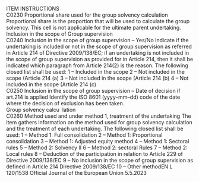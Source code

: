  
ITEM  INSTRUCTIONS  
C0230  Proportional share used 
for the group solvency 
calculation  Proportional share is the proportion that will be used to calculate the group 
solvency. 
This cell is not applicable for the ultimate parent undertaking.  
Inclusion in the scope 
of Group supervision  
C0240  Inclusion in the scope of 
group supervision – 
Yes/No  Indicate if the undertaking is included or not in the scope of group supervision as 
referred in Article 214 of Directive 2009/138/EC; if an undertaking is not 
included in the scope of group supervision as provided for in Article 214, 
then it shall be indicated which paragraph from Article 214(2) is the reason. 
The following closed list shall be used: 
1 – Included in the scope 
2 – Not included in the scope (Article 214 (a) 
3 – Not included in the scope (Article 214 (b) 
4 – Not included in the scope (Article 214 (c)  
C0250  Inclusion in the scope of 
group supervision – Date 
of decision if art.214 is 
applied  Identify the ISO 8601 (yyyy–mm–dd) code of the date where the decision of 
exclusion has been taken.  
Group solvency calcu ­
lation  
C0260  Method used and under 
method 1, treatment of 
the undertaking  The item gathers information on the method used for group solvency calculation 
and the treatment of each undertaking. 
The following closed list shall be used: 
1 – Method 1: Full consolidation 
2 – Method 1: Proportional consolidation 
3 – Method 1: Adjusted equity method 
4 – Method 1: Sectoral rules 
5 – Method 2: Solvency II 
6 – Method 2: sectoral Rules 
7 – Method 2: Local rules 
8 – Deduction of the participation in relation to Article 229 of Directive 
2009/138/EC 
9 – No inclusion in the scope of group supervision as defined in Article 214 
Directive 2009/138/EC 
10 – Other methodEN  L 120/1538 Official Journal of the European Union 5.5.2023
